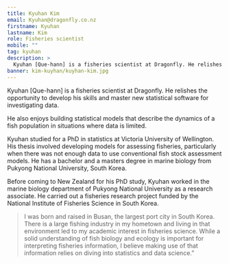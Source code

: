 ```yaml
---
title: Kyuhan Kim
email: Kyuhan@dragonfly.co.nz
firstname: Kyuhan
lastname: Kim
role: Fisheries scientist
mobile: ""
tag: kyuhan
description: >
  Kyuhan [Que-hann] is a fisheries scientist at Dragonfly. He relishes the opportunity to develop his skills and master new statistical software for investigating data.
banner: kim-kuyhan/kuyhan-kim.jpg
---
```


Kyuhan [Que-hann] is a fisheries scientist at Dragonfly. He relishes the opportunity to develop his skills and master new statistical software for investigating data.

<!--more-->

He also enjoys building statistical models that describe the dynamics of a fish
population in situations where data is limited.

Kyuhan studied for a PhD in statistics at Victoria University of Wellington. His
thesis involved developing models for assessing fisheries, particularly when there
was not enough data to use conventional fish stock assessment models. He has a
bachelor and a masters degree in marine biology from Pukyong National University,
South Korea.

Before coming to New Zealand for his PhD study, Kyuhan worked in the marine
biology department of Pukyong National University as a research associate.
He carried out a fisheries research project funded by the National Institute of
Fisheries Science in South Korea.

> I was born and raised in Busan, the largest port city in South Korea. There is
a large fishing industry in my hometown and living in that environment led to my
 academic interest in fisheries science. While a solid understanding of fish
 biology and ecology is important for interpreting fisheries information, I
 believe making use of that information relies on diving into statistics and
 data science.”
